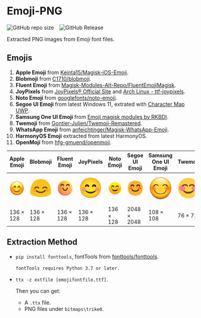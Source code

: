 # Emoji-PNG

![GitHub repo size](https://img.shields.io/github/repo-size/lzcapp/Emoji-PNG?style=for-the-badge) &ensp; ![GitHub Release](https://img.shields.io/github/v/release/lzcapp/Emoji-PNG?style=for-the-badge)

Extracted PNG images from Emoji font files.

## Emojis

1. **Apple Emoji** from [Keinta15/Magisk-iOS-Emoji](https://github.com/Keinta15/Magisk-iOS-Emoji).
2. **Blobmoji** from [C1710/blobmoji](https://github.com/C1710/blobmoji).
3. **Fluent Emoji** from [Magisk-Modules-Alt-Repo/FluentEmojiMagisk](https://github.com/Magisk-Modules-Alt-Repo/FluentEmojiMagisk).
4. **JoyPixels** from [JoyPixels® Official Site](https://www.joypixels.com/download) and [Arch Linux - ttf-joypixels](https://archlinux.org/packages/extra/any/ttf-joypixels/).
5. **Noto Emoji** from [googlefonts/noto-emoji](https://github.com/googlefonts/noto-emoji).
6. **Segoe UI Emoji** from latest Windows 11, extrated with [Character Map UWP](https://apps.microsoft.com/store/detail/character-map-uwp/9WZDNCRDXF41).
7. **Samsung One UI Emoji** from [Emoji magisk modules by RKBDI](https://forum.xda-developers.com/t/magisk-module-emoji-sets-by-rkbdi.4120991/).
8. **Twemoji** from [Gontier-Julien/Twemoji-Remastered](https://github.com/Gontier-Julien/Twemoji-Remastered).
9. **WhatsApp Emoji** from [anfeichtinger/Magisk-WhatsApp-Emoji](https://github.com/anfeichtinger/Magisk-WhatsApp-Emoji).
10. **HarmonyOS Emoji** extracted from latest HarmonyOS.
11. **OpenMoji** from [hfg-gmuend/openmoji](https://github.com/hfg-gmuend/openmoji).

  | Apple Emoji | Blobmoji | Fluent Emoji | JoyPixels | Noto Emoji | Segoe UI Emoji | Samsung One UI Emoji | Twemoji | WhatsApp Emoji | HarmonyOS | OpenMoji |
  | ----------- | -------- | ------------ | --------- | ---------- | -------------- | -------------------- | ------- | -------------- | --------- | -------- |
  | <img src="https://github.com/lzcapp/Emoji-PNG/raw/main/Apple%20Emoji/PNG/u1F60A.png" width="128" /> | <img src="https://github.com/lzcapp/Emoji-PNG/raw/main/Blobmoji/PNG/u1F60A.png" width="128" /> | <img src="https://github.com/lzcapp/Emoji-PNG/raw/main/Fluent%20Emoji/PNG/u1F60A.png" width="128" /> | <img src="https://github.com/lzcapp/Emoji-PNG/raw/main/Noto%20Emoji/PNG/u1F60A.png" width="128" /> | <img src="https://github.com/lzcapp/Emoji-PNG/raw/main/JoyPixels/PNG/u1F60A.png" width="128" /> | <img src="https://github.com/lzcapp/Emoji-PNG/raw/main/Segoe%20UI%20Emoji/PNG/Smiling%20Face%20With%20Smiling%20Eyes.png" width="128" /> | <img src="https://github.com/lzcapp/Emoji-PNG/raw/main/Samsung%20One%20UI/PNG/u1F60A.png" width="128" /> | <img src="https://github.com/lzcapp/Emoji-PNG/raw/main/Twemoji/PNG/u1F60A.png" width="128" /> | <img src="https://github.com/lzcapp/Emoji-PNG/raw/main/WhatsApp%20Emoji/PNG/u1F60A.png" width="128" /> | <img src="https://github.com/lzcapp/Emoji-PNG/raw/main/HarmonyOS/PNG/u1F60A.png" width="128" /> | <img src="https://github.com/lzcapp/Emoji-PNG/raw/main/OpenMoji/PNG/u1F60A.png" width="128" /> |
  | 136 × 128 | 136 × 128 | 136 × 128 | 136 × 128 | 136 × 128 | 2048 × 2048 | 108 × 108 | 76 × 72 | 160 × 160 | 136 × 128 | 128 × 128 |

## Extraction Method

- `pip install fonttools`, fontTools from [fonttools/fonttools](https://github.com/fonttools/fonttools).

  ```
  fontTools requires Python 3.7 or later.
  ```

- `ttx -z extfile [emojifontfile.ttf]`.

  Then you can get:

  - A `.ttx` file.
  - PNG files under `bitmaps\trike0`.
